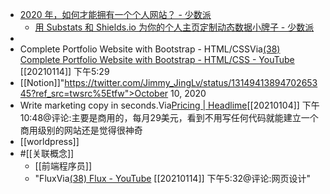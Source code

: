 - [2020 年，如何才能拥有一个个人网站？ - 少数派](https://sspai.com/post/59504)
    - [用 Substats 和 Shields.io 为你的个人主页定制动态数据小牌子 - 少数派](https://www.diigo.com/outliner/diigo_items/904019/12128769/545037429?key=34d57b46e1)
- 
- Complete Portfolio Website with Bootstrap - HTML/CSSVia[(38) Complete Portfolio Website with Bootstrap - HTML/CSS - YouTube](https://www.youtube.com/watch?v=dgKSqz3it50) [[20210114]] 下午5:29
- [[Notion]]"https://twitter.com/Jimmy_JingLv/status/1314941389470265345?ref_src=twsrc%5Etfw">October 10, 2020</a></blockquote> <script async src="https://platform.twitter.com/widgets.js" charset="utf-8"></script>
- Write marketing copy in seconds.Via[Pricing | Headlime](https://headlime.com/pricing)[[20210104]] 下午10:48@评论:主要是商用的，每月29美元，看到不用写任何代码就能建立一个商用级别的网站还是觉得很神奇
- [[worldpress]]
- #[[关联概念]]
    - [[前端程序员]]
    - "FluxVia[(38) Flux - YouTube](https://www.youtube.com/channel/UCN7dywl5wDxTu1RM3eJ_h9Q) [[20210114]] 下午5:32@评论:网页设计"

